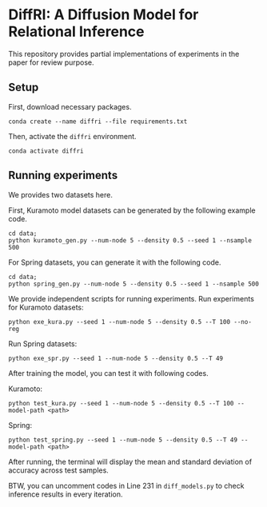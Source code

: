 # DiffRI: A Diffusion Model for Relational Inference

This repository provides partial implementations of experiments in the paper for review purpose.

## Setup
First, download necessary packages.
```
conda create --name diffri --file requirements.txt 
```
Then, activate the `diffri` environment.
```
conda activate diffri
```
## Running experiments
We provides two datasets here.

First, Kuramoto model datasets can be generated by the following example code.
```
cd data;
python kuramoto_gen.py --num-node 5 --density 0.5 --seed 1 --nsample 500
```

For Spring datasets, you can generate it with the following code.
```
cd data;
python spring_gen.py --num-node 5 --density 0.5 --seed 1 --nsample 500
```

We provide independent scripts for running experiments.
Run experiments for Kuramoto datasets:

```
python exe_kura.py --seed 1 --num-node 5 --density 0.5 --T 100 --no-reg
```

Run Spring datasets: 
```
python exe_spr.py --seed 1 --num-node 5 --density 0.5 --T 49
```

After training the model, you can test it with following codes.

Kuramoto:
```
python test_kura.py --seed 1 --num-node 5 --density 0.5 --T 100 --model-path <path>
```
Spring:
```
python test_spring.py --seed 1 --num-node 5 --density 0.5 --T 49 --model-path <path>
```
After running, the terminal will display the mean and standard deviation of accuracy across test samples.

BTW, you can uncomment codes in Line 231 in `diff_models.py` to check inference results in every iteration.